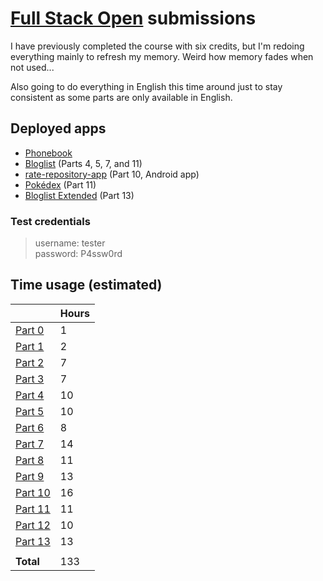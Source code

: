 # [Full Stack Open](https://fullstackopen.com/en/) submissions

I have previously completed the course with six credits, but I'm redoing
everything mainly to refresh my memory. Weird how memory fades when not
used...  

Also going to do everything in English this time around just to stay consistent
as some parts are only available in English.  

## Deployed apps

- [Phonebook](https://phonebook.valokoodari.eu/)  
- [Bloglist](https://bloglist.valokoodari.eu/) (Parts 4, 5, 7, and 11)  
- [rate-repository-app](https://github.com/valolipasto/FullStackOpen/releases/tag/e10.27) (Part 10, Android app)  
- [Pokédex](https://pokedex.valokoodari.eu) (Part 11)  
- [Bloglist Extended](https://bloglist-extended.valokoodari.eu/) (Part 13)  

### Test credentials
> username: tester  
> password: P4ssw0rd  


## Time usage (estimated)  

|                     | Hours |
| ---                 |  ---  |
| [Part 0](/part-00)  | 1     |
| [Part 1](/part-01)  | 2     |
| [Part 2](/part-02)  | 7     |
| [Part 3](/part-03)  | 7     |
| [Part 4](/part-04)  | 10    |
| [Part 5](/part-05)  | 10    |
| [Part 6](/part-06)  | 8     |
| [Part 7](/part-07)  | 14    |
| [Part 8](/part-08)  | 11    |
| [Part 9](/part-09)  | 13    |
| [Part 10](/part-10) | 16    |
| [Part 11](/part-11) | 11    |
| [Part 12](/part-12) | 10    |
| [Part 13](/part-13) | 13    |
|                     |       |
| **Total**           | 133   |
